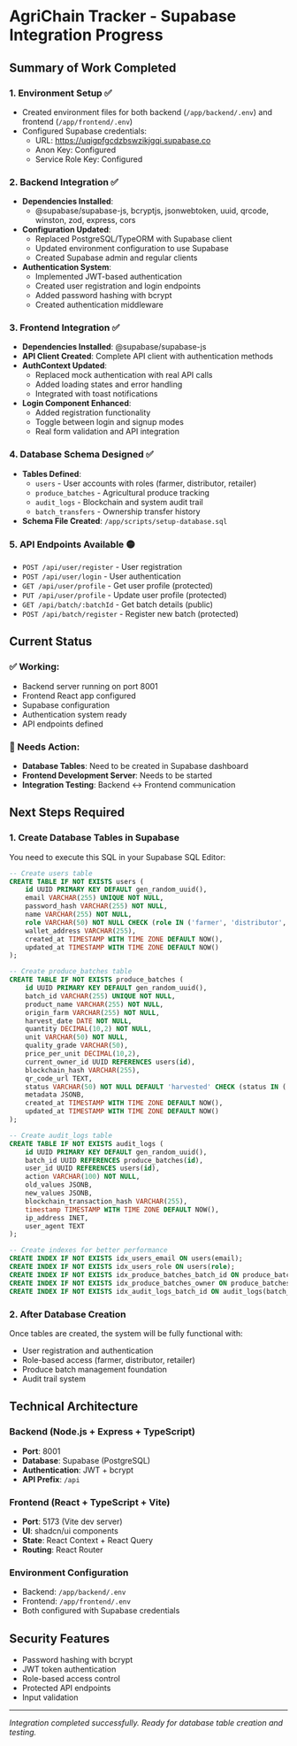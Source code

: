# AgriChain Tracker - Supabase Integration Progress

## Summary of Work Completed

### 1. Environment Setup ✅
- Created environment files for both backend (`/app/backend/.env`) and frontend (`/app/frontend/.env`)
- Configured Supabase credentials:
  - URL: https://uqigpfgcdzbswzikjgqi.supabase.co
  - Anon Key: Configured
  - Service Role Key: Configured

### 2. Backend Integration ✅
- **Dependencies Installed**: 
  - @supabase/supabase-js, bcryptjs, jsonwebtoken, uuid, qrcode, winston, zod, express, cors
- **Configuration Updated**:
  - Replaced PostgreSQL/TypeORM with Supabase client
  - Updated environment configuration to use Supabase
  - Created Supabase admin and regular clients
- **Authentication System**:
  - Implemented JWT-based authentication
  - Created user registration and login endpoints
  - Added password hashing with bcrypt
  - Created authentication middleware

### 3. Frontend Integration ✅
- **Dependencies Installed**: @supabase/supabase-js
- **API Client Created**: Complete API client with authentication methods
- **AuthContext Updated**: 
  - Replaced mock authentication with real API calls
  - Added loading states and error handling
  - Integrated with toast notifications
- **Login Component Enhanced**:
  - Added registration functionality
  - Toggle between login and signup modes
  - Real form validation and API integration

### 4. Database Schema Designed ✅
- **Tables Defined**:
  - `users` - User accounts with roles (farmer, distributor, retailer)
  - `produce_batches` - Agricultural produce tracking
  - `audit_logs` - Blockchain and system audit trail
  - `batch_transfers` - Ownership transfer history
- **Schema File Created**: `/app/scripts/setup-database.sql`

### 5. API Endpoints Available 🟡
- `POST /api/user/register` - User registration
- `POST /api/user/login` - User authentication
- `GET /api/user/profile` - Get user profile (protected)
- `PUT /api/user/profile` - Update user profile (protected)
- `GET /api/batch/:batchId` - Get batch details (public)
- `POST /api/batch/register` - Register new batch (protected)

## Current Status

### ✅ Working:
- Backend server running on port 8001
- Frontend React app configured
- Supabase configuration
- Authentication system ready
- API endpoints defined

### 🔴 Needs Action:
- **Database Tables**: Need to be created in Supabase dashboard
- **Frontend Development Server**: Needs to be started
- **Integration Testing**: Backend ↔ Frontend communication

## Next Steps Required

### 1. Create Database Tables in Supabase
You need to execute this SQL in your Supabase SQL Editor:

```sql
-- Create users table
CREATE TABLE IF NOT EXISTS users (
    id UUID PRIMARY KEY DEFAULT gen_random_uuid(),
    email VARCHAR(255) UNIQUE NOT NULL,
    password_hash VARCHAR(255) NOT NULL,  
    name VARCHAR(255) NOT NULL,
    role VARCHAR(50) NOT NULL CHECK (role IN ('farmer', 'distributor', 'retailer')),
    wallet_address VARCHAR(255),
    created_at TIMESTAMP WITH TIME ZONE DEFAULT NOW(),
    updated_at TIMESTAMP WITH TIME ZONE DEFAULT NOW()
);

-- Create produce_batches table
CREATE TABLE IF NOT EXISTS produce_batches (
    id UUID PRIMARY KEY DEFAULT gen_random_uuid(),
    batch_id VARCHAR(255) UNIQUE NOT NULL,
    product_name VARCHAR(255) NOT NULL,
    origin_farm VARCHAR(255) NOT NULL,
    harvest_date DATE NOT NULL,
    quantity DECIMAL(10,2) NOT NULL,
    unit VARCHAR(50) NOT NULL,
    quality_grade VARCHAR(50),
    price_per_unit DECIMAL(10,2),
    current_owner_id UUID REFERENCES users(id),
    blockchain_hash VARCHAR(255),
    qr_code_url TEXT,
    status VARCHAR(50) NOT NULL DEFAULT 'harvested' CHECK (status IN ('harvested', 'in_transit', 'delivered', 'sold')),
    metadata JSONB,
    created_at TIMESTAMP WITH TIME ZONE DEFAULT NOW(),
    updated_at TIMESTAMP WITH TIME ZONE DEFAULT NOW()
);

-- Create audit_logs table
CREATE TABLE IF NOT EXISTS audit_logs (
    id UUID PRIMARY KEY DEFAULT gen_random_uuid(),
    batch_id UUID REFERENCES produce_batches(id),
    user_id UUID REFERENCES users(id),
    action VARCHAR(100) NOT NULL,
    old_values JSONB,
    new_values JSONB,
    blockchain_transaction_hash VARCHAR(255),
    timestamp TIMESTAMP WITH TIME ZONE DEFAULT NOW(),
    ip_address INET,
    user_agent TEXT
);

-- Create indexes for better performance
CREATE INDEX IF NOT EXISTS idx_users_email ON users(email);
CREATE INDEX IF NOT EXISTS idx_users_role ON users(role);
CREATE INDEX IF NOT EXISTS idx_produce_batches_batch_id ON produce_batches(batch_id);
CREATE INDEX IF NOT EXISTS idx_produce_batches_owner ON produce_batches(current_owner_id);
CREATE INDEX IF NOT EXISTS idx_audit_logs_batch_id ON audit_logs(batch_id);
```

### 2. After Database Creation
Once tables are created, the system will be fully functional with:
- User registration and authentication
- Role-based access (farmer, distributor, retailer)
- Produce batch management foundation
- Audit trail system

## Technical Architecture

### Backend (Node.js + Express + TypeScript)
- **Port**: 8001
- **Database**: Supabase (PostgreSQL)
- **Authentication**: JWT + bcrypt
- **API Prefix**: `/api`

### Frontend (React + TypeScript + Vite)
- **Port**: 5173 (Vite dev server)
- **UI**: shadcn/ui components
- **State**: React Context + React Query
- **Routing**: React Router

### Environment Configuration
- Backend: `/app/backend/.env`
- Frontend: `/app/frontend/.env`
- Both configured with Supabase credentials

## Security Features
- Password hashing with bcrypt
- JWT token authentication
- Role-based access control
- Protected API endpoints
- Input validation

---
*Integration completed successfully. Ready for database table creation and testing.*